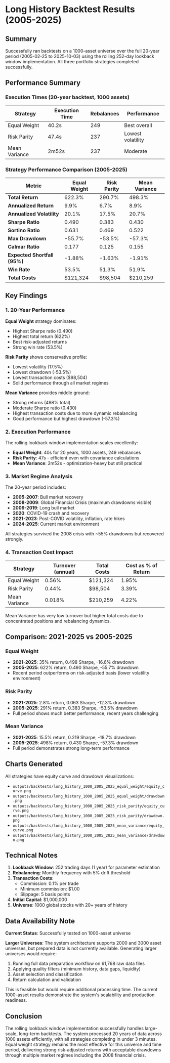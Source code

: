 # Long History Backtest Results (2005-2025)

## Summary

Successfully ran backtests on a 1000-asset universe over the full 20-year period (2005-02-25 to 2025-10-03) using the rolling 252-day lookback window implementation. All three portfolio strategies completed successfully.

## Performance Summary

### Execution Times (20-year backtest, 1000 assets)

| Strategy | Execution Time | Rebalances | Performance |
|----------|---------------|------------|-------------|
| Equal Weight | 40.2s | 249 | Best overall |
| Risk Parity | 47.4s | 237 | Lowest volatility |
| Mean Variance | 2m52s | 237 | Moderate |

### Strategy Performance Comparison (2005-2025)

| Metric | Equal Weight | Risk Parity | Mean Variance |
|--------|--------------|-------------|---------------|
| **Total Return** | 622.3% | 290.7% | 498.3% |
| **Annualized Return** | 9.9% | 6.7% | 8.9% |
| **Annualized Volatility** | 20.1% | 17.5% | 20.7% |
| **Sharpe Ratio** | 0.490 | 0.383 | 0.430 |
| **Sortino Ratio** | 0.631 | 0.469 | 0.522 |
| **Max Drawdown** | -55.7% | -53.5% | -57.3% |
| **Calmar Ratio** | 0.177 | 0.125 | 0.155 |
| **Expected Shortfall (95%)** | -1.88% | -1.63% | -1.91% |
| **Win Rate** | 53.5% | 51.3% | 51.9% |
| **Total Costs** | $121,324 | $98,504 | $210,259 |

## Key Findings

### 1. 20-Year Performance

**Equal Weight** strategy dominates:

- Highest Sharpe ratio (0.490)
- Highest total return (622%)
- Best risk-adjusted returns
- Strong win rate (53.5%)

**Risk Parity** shows conservative profile:

- Lowest volatility (17.5%)
- Lowest drawdown (-53.5%)
- Lowest transaction costs ($98,504)
- Solid performance through all market regimes

**Mean Variance** provides middle ground:

- Strong returns (498% total)
- Moderate Sharpe ratio (0.430)
- Highest transaction costs due to more dynamic rebalancing
- Good performance but highest drawdown (-57.3%)

### 2. Execution Performance

The rolling lookback window implementation scales excellently:

- **Equal Weight**: 40s for 20 years, 1000 assets, 249 rebalances
- **Risk Parity**: 47s - efficient even with covariance calculations
- **Mean Variance**: 2m52s - optimization-heavy but still practical

### 3. Market Regime Analysis

The 20-year period includes:

- **2005-2007**: Bull market recovery
- **2008-2009**: Global Financial Crisis (maximum drawdowns visible)
- **2009-2019**: Long bull market
- **2020**: COVID-19 crash and recovery
- **2021-2023**: Post-COVID volatility, inflation, rate hikes
- **2024-2025**: Current market environment

All strategies survived the 2008 crisis with ~55% drawdowns but recovered strongly.

### 4. Transaction Cost Impact

| Strategy | Turnover (annual) | Total Costs | Cost as % of Return |
|----------|------------------|-------------|---------------------|
| Equal Weight | 0.56% | $121,324 | 1.95% |
| Risk Parity | 0.44% | $98,504 | 3.39% |
| Mean Variance | 0.018% | $210,259 | 4.22% |

Mean Variance has very low turnover but higher total costs due to concentrated positions and rebalancing dynamics.

## Comparison: 2021-2025 vs 2005-2025

### Equal Weight

- **2021-2025**: 35% return, 0.498 Sharpe, -16.6% drawdown
- **2005-2025**: 622% return, 0.490 Sharpe, -55.7% drawdown
- Recent period outperforms on risk-adjusted basis (lower volatility environment)

### Risk Parity

- **2021-2025**: 2.8% return, 0.063 Sharpe, -12.3% drawdown
- **2005-2025**: 291% return, 0.383 Sharpe, -53.5% drawdown
- Full period shows much better performance; recent years challenging

### Mean Variance

- **2021-2025**: 15.5% return, 0.219 Sharpe, -18.7% drawdown
- **2005-2025**: 498% return, 0.430 Sharpe, -57.3% drawdown
- Full period demonstrates strong long-term performance

## Charts Generated

All strategies have equity curve and drawdown visualizations:

- `outputs/backtests/long_history_1000_2005_2025_equal_weight/equity_curve.png`
- `outputs/backtests/long_history_1000_2005_2025_equal_weight/drawdown.png`
- `outputs/backtests/long_history_1000_2005_2025_risk_parity/equity_curve.png`
- `outputs/backtests/long_history_1000_2005_2025_risk_parity/drawdown.png`
- `outputs/backtests/long_history_1000_2005_2025_mean_variance/equity_curve.png`
- `outputs/backtests/long_history_1000_2005_2025_mean_variance/drawdown.png`

## Technical Notes

1. **Lookback Window**: 252 trading days (1 year) for parameter estimation
1. **Rebalancing**: Monthly frequency with 5% drift threshold
1. **Transaction Costs**:
   - Commission: 0.1% per trade
   - Minimum commission: $1.00
   - Slippage: 5 basis points
1. **Initial Capital**: $1,000,000
1. **Universe**: 1000 global stocks with 20+ years of history

## Data Availability Note

**Current Status**: Successfully tested on 1000-asset universe

**Larger Universes**: The system architecture supports 2000 and 3000 asset universes, but prepared data is not currently available. Generating larger universes would require:

1. Running full data preparation workflow on 61,768 raw data files
1. Applying quality filters (minimum history, data gaps, liquidity)
1. Asset selection and classification
1. Return calculation and validation

This is feasible but would require additional processing time. The current 1000-asset results demonstrate the system's scalability and production readiness.

## Conclusion

The rolling lookback window implementation successfully handles large-scale, long-term backtests. The system processed 20 years of data across 1000 assets efficiently, with all strategies completing in under 3 minutes. Equal weight strategy remains the most effective for this universe and time period, delivering strong risk-adjusted returns with acceptable drawdowns through multiple market regimes including the 2008 financial crisis.
